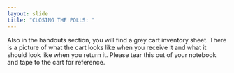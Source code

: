 ```yaml
---
layout: slide
title: "CLOSING THE POLLS: "
---
```


Also in the handouts section, you will find a grey cart inventory sheet. There is a picture of what the cart looks like when you receive it and what it should look like when you return it. Please tear this out of your notebook and tape to the cart for reference.
